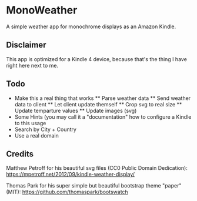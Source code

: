 # MonoWeather 

A simple weather app for monochrome displays as an Amazon Kindle.

## Disclaimer

This app is optimized for a Kindle 4 device, because that's the thing I have right here next to me.

## Todo
* Make this a real thing that works
** Parse weather data
** Send weather data to client
** Let client update themself
** Crop svg to real size
** Update temparture values 
** Update images (svg)
* Some Hints (you may call it a "documentation" how to configure a Kindle to this usage
* Search by City + Country
* Use a real domain

## Credits

Matthew Petroff for his beautiful svg files (CC0 Public Domain Dedication): https://mpetroff.net/2012/09/kindle-weather-display/

Thomas Park for his super simple but beautiful bootstrap theme "paper" (MIT): https://github.com/thomaspark/bootswatch 